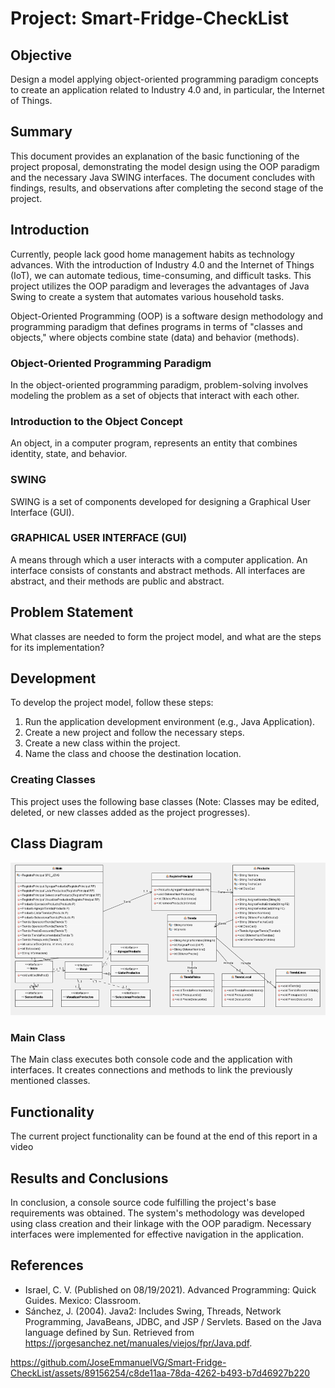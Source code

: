 <!DOCTYPE html>
<html>
<head>
  <h1>Project: Smart-Fridge-CheckList</h1>
</head>
<body>

  <h2>Objective</h2>
  <p>Design a model applying object-oriented programming paradigm concepts to create an application related to Industry 4.0 and, in particular, the Internet of Things.</p>

  <h2>Summary</h2>
  <p>This document provides an explanation of the basic functioning of the project proposal, demonstrating the model design using the OOP paradigm and the necessary Java SWING interfaces. The document concludes with findings, results, and observations after completing the second stage of the project.</p>

  <h2>Introduction</h2>
  <p>Currently, people lack good home management habits as technology advances. With the introduction of Industry 4.0 and the Internet of Things (IoT), we can automate tedious, time-consuming, and difficult tasks. This project utilizes the OOP paradigm and leverages the advantages of Java Swing to create a system that automates various household tasks.</p>

  <p>Object-Oriented Programming (OOP) is a software design methodology and programming paradigm that defines programs in terms of "classes and objects," where objects combine state (data) and behavior (methods).</p>

  <h3>Object-Oriented Programming Paradigm</h3>
  <p>In the object-oriented programming paradigm, problem-solving involves modeling the problem as a set of objects that interact with each other.</p>

  <h3>Introduction to the Object Concept</h3>
  <p>An object, in a computer program, represents an entity that combines identity, state, and behavior.</p>

  <h3>SWING</h3>
  <p>SWING is a set of components developed for designing a Graphical User Interface (GUI).</p>

  <h3>GRAPHICAL USER INTERFACE (GUI)</h3>
  <p>A means through which a user interacts with a computer application. An interface consists of constants and abstract methods. All interfaces are abstract, and their methods are public and abstract.</p>

  <h2>Problem Statement</h2>
  <p>What classes are needed to form the project model, and what are the steps for its implementation?</p>

  <h2>Development</h2>
  <p>To develop the project model, follow these steps:</p>

  <ol>
    <li>Run the application development environment (e.g., Java Application).</li>
    <li>Create a new project and follow the necessary steps.</li>
    <li>Create a new class within the project.</li>
    <li>Name the class and choose the destination location.</li>
  </ol>

  <h3>Creating Classes</h3>
  <p>This project uses the following base classes (Note: Classes may be edited, deleted, or new classes added as the project progresses).</p>

  <h2>Class Diagram</h2>
<img src="https://github.com/JoseEmmanuelVG/Smart-Fridge-CheckList/blob/main/Images/class%20diagram%20-%20JEVG.png?raw=true" alt="Class Diagram">

  <h3>Main Class</h3>
  <p>The Main class executes both console code and the application with interfaces. It creates connections and methods to link the previously mentioned classes.</p>
  <h2>Functionality</h2>
  <p>The current project functionality can be found at the end of this report in a video</p>

  <h2>Results and Conclusions</h2>
  <p>In conclusion, a console source code fulfilling the project's base requirements was obtained. The system's methodology was developed using class creation and their linkage with the OOP paradigm. Necessary interfaces were implemented for effective navigation in the application.</p>

  <h2>References</h2>
  <ul>
    <li>Israel, C. V. (Published on 08/19/2021). Advanced Programming: Quick Guides. Mexico: Classroom.</li>
    <li>Sánchez, J. (2004). Java2: Includes Swing, Threads, Network Programming, JavaBeans, JDBC, and JSP / Servlets. Based on the Java language defined by Sun. Retrieved from <a href="https://jorgesanchez.net/manuales/viejos/fpr/Java.pdf">https://jorgesanchez.net/manuales/viejos/fpr/Java.pdf</a>.</li>
  </ul>
</body>
</html>

https://github.com/JoseEmmanuelVG/Smart-Fridge-CheckList/assets/89156254/c8de11aa-78da-4262-b493-b7d46927b220


